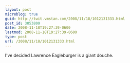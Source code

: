 ```yaml
---
layout: post
microblog: true
guid: http://twit.vmstan.com/2008/11/18/1012131333.html
post_id: 3053800
date: 2008-11-18T19:27:39-0600
lastmod: 2008-11-18T19:27:39-0600
type: post
url: /2008/11/18/1012131333.html
---
```

I've decided Lawrence Eagleburger is a giant douche.
